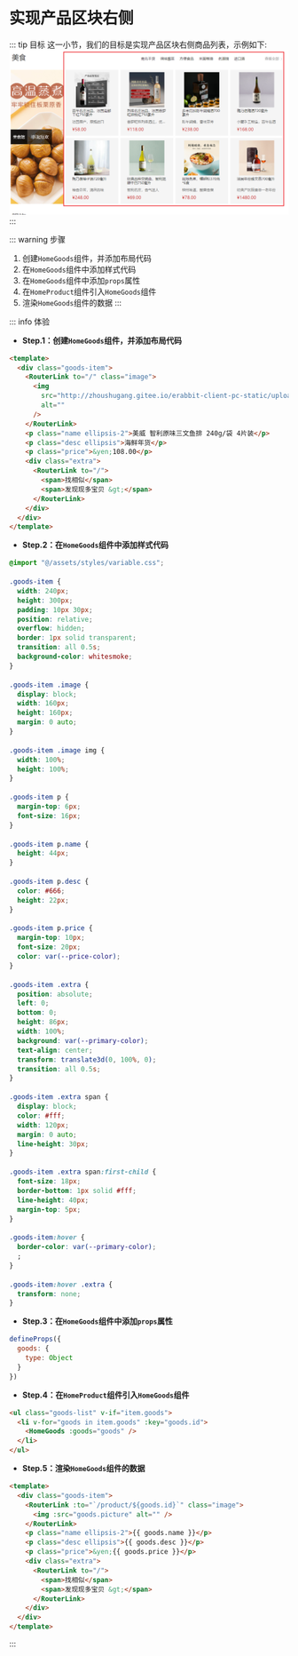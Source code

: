 # 实现产品区块右侧

::: tip 目标
这一小节，我们的目标是实现产品区块右侧商品列表，示例如下:
![goods](./images/2022-04-12_21-20-08.png)
:::

::: warning 步骤

1. 创建`HomeGoods`组件，并添加布局代码
2. 在`HomeGoods`组件中添加样式代码
3. 在`HomeGoods`组件中添加`props`属性
4. 在`HomeProduct`组件引入`HomeGoods`组件
5. 渲染`HomeGoods`组件的数据
:::

::: info 体验

* **Step.1：创建`HomeGoods`组件，并添加布局代码**

```html
<template>
  <div class="goods-item">
    <RouterLink to="/" class="image">
      <img
        src="http://zhoushugang.gitee.io/erabbit-client-pc-static/uploads/fresh_goods_1.jpg"
        alt=""
      />
    </RouterLink>
    <p class="name ellipsis-2">美威 智利原味三文鱼排 240g/袋 4片装</p>
    <p class="desc ellipsis">海鲜年货</p>
    <p class="price">&yen;108.00</p>
    <div class="extra">
      <RouterLink to="/">
        <span>找相似</span>
        <span>发现现多宝贝 &gt;</span>
      </RouterLink>
    </div>
  </div>
</template>
```

* **Step.2：在`HomeGoods`组件中添加样式代码**

```css
@import "@/assets/styles/variable.css";

.goods-item {
  width: 240px;
  height: 300px;
  padding: 10px 30px;
  position: relative;
  overflow: hidden;
  border: 1px solid transparent;
  transition: all 0.5s;
  background-color: whitesmoke;
}

.goods-item .image {
  display: block;
  width: 160px;
  height: 160px;
  margin: 0 auto;
}

.goods-item .image img {
  width: 100%;
  height: 100%;
}

.goods-item p {
  margin-top: 6px;
  font-size: 16px;
}

.goods-item p.name {
  height: 44px;
}

.goods-item p.desc {
  color: #666;
  height: 22px;
}

.goods-item p.price {
  margin-top: 10px;
  font-size: 20px;
  color: var(--price-color);
}

.goods-item .extra {
  position: absolute;
  left: 0;
  bottom: 0;
  height: 86px;
  width: 100%;
  background: var(--primary-color);
  text-align: center;
  transform: translate3d(0, 100%, 0);
  transition: all 0.5s;
}

.goods-item .extra span {
  display: block;
  color: #fff;
  width: 120px;
  margin: 0 auto;
  line-height: 30px;
}

.goods-item .extra span:first-child {
  font-size: 18px;
  border-bottom: 1px solid #fff;
  line-height: 40px;
  margin-top: 5px;
}

.goods-item:hover {
  border-color: var(--primary-color);
  ;
}

.goods-item:hover .extra {
  transform: none;
}
```

* **Step.3：在`HomeGoods`组件中添加`props`属性**

```js
defineProps({
  goods: {
    type: Object
  }
})
```

* **Step.4：在`HomeProduct`组件引入`HomeGoods`组件**

```html
<ul class="goods-list" v-if="item.goods">
  <li v-for="goods in item.goods" :key="goods.id">
    <HomeGoods :goods="goods" />
  </li>
</ul>
```

* **Step.5：渲染`HomeGoods`组件的数据**

```html
<template>
  <div class="goods-item">
    <RouterLink :to="`/product/${goods.id}`" class="image">
      <img :src="goods.picture" alt="" />
    </RouterLink>
    <p class="name ellipsis-2">{{ goods.name }}</p>
    <p class="desc ellipsis">{{ goods.desc }}</p>
    <p class="price">&yen;{{ goods.price }}</p>
    <div class="extra">
      <RouterLink to="/">
        <span>找相似</span>
        <span>发现现多宝贝 &gt;</span>
      </RouterLink>
    </div>
  </div>
</template>
```

:::
